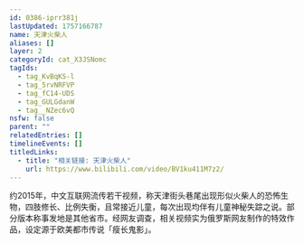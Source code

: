 ```yaml
---
id: 0386-iprr381j
lastUpdated: 1757166787
name: 天津火柴人
aliases: []
layer: 2
categoryId: cat_X3JSNomc
tagIds:
  - tag_KvBqKS-l
  - tag_5rvNRFVP
  - tag_fC14-UDS
  - tag_GULGdanW
  - tag__NZec6vQ
nsfw: false
parent: ""
relatedEntries: []
timelineEvents: []
titledLinks:
  - title: "相关链接: 天津火柴人"
    url: https://www.bilibili.com/video/BV1ku411M7z2/
---
```


约2015年，中文互联网流传若干视频，称天津街头巷尾出现形似火柴人的恐怖生物，四肢修长、比例失衡，且常接近儿童，每次出现均伴有儿童神秘失踪之说。部分版本称事发地是其他省市。经网友调查，相关视频实为俄罗斯网友制作的特效作品，设定源于欧美都市传说「瘦长鬼影」。